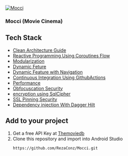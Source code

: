 [![Mocci](https://github.com/RezaConz/Mocci/actions/workflows/android-ci.yml/badge.svg?branch=master)](https://github.com/RezaConz/Mocci/actions/workflows/android-ci.yml)

### Mocci (Movie Cinema)

## Tech Stack
  - [Clean Architecture Guide](https://developer.android.com/jetpack/guide)
  - [Reactive Programming Using Coroutines Flow](https://developer.android.com/kotlin/flow)
  - [Modularization](https://www.techyourchance.com/preliminary-over-modularization-of-android-projects)
  - [Dynamic Feture](https://developer.android.com/guide/playcore/feature-delivery/on-demand)
  - [Dynamic Feature with Navigation](https://developer.android.com/guide/navigation/navigation-dynamic)
  - [Continuous Integration Using GithubActions](https://github.com/features/actions)
  - [Performance ](https://developer.android.com/training/articles/perf-tips)
  - [Obfocuscation Security](https://developer.android.com/studio/build/shrink-code)
  - [encryption using SqlCipher ](https://www.zetetic.net/sqlcipher/sqlcipher-for-android/)
  - [SSL Pinning Security](https://developer.android.com/training/articles/security-config)
  - [Dependency injection With Dagger Hilt](https://developer.android.com/training/dependency-injection)


 ## Add to your project
   1. Get a free API Key at [Themoviedb](https://developers.themoviedb.org/3)
   2. Clone this repository and import into Android Studio
      ```
      https://github.com/RezaConz/Mocci.git
      ```
